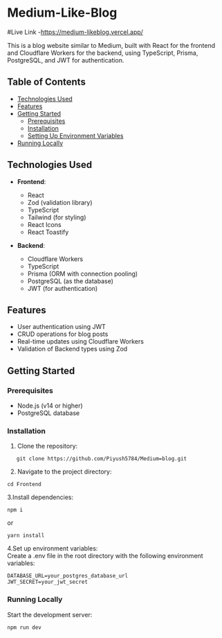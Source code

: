 ﻿# Medium-Like-Blog
#Live Link
-https://medium-likeblog.vercel.app/

This  is a blog website similar to Medium, built with React for the frontend and Cloudflare Workers for the backend, using TypeScript, Prisma, PostgreSQL, and JWT for authentication.

## Table of Contents

- [Technologies Used](##technologies-used)
- [Features](##features)
- [Getting Started](##getting-started)
  - [Prerequisites](###prerequisites)
  - [Installation](###installation)
  - [Setting Up Environment Variables](###setting-up-environment-variables)
- [Running Locally](###running-locally)
## Technologies Used

- **Frontend**:
  - React
  - Zod (validation library)
  - TypeScript
  - Tailwind (for styling)
  - React Icons
  - React Toastify

- **Backend**:
  - Cloudflare Workers
  - TypeScript
  - Prisma (ORM with connection pooling)
  - PostgreSQL (as the database)
  - JWT (for authentication)

## Features

- User authentication using JWT
- CRUD operations for blog posts
- Real-time updates using Cloudflare Workers
- Validation of Backend types using Zod

## Getting Started

### Prerequisites

- Node.js (v14 or higher)
- PostgreSQL database

### Installation

1. Clone the repository:
```
   git clone https://github.com/Piyush5784/Medium=blog.git
```
2. Navigate to the project directory:
  ```
  cd Frontend
  ```
3.Install dependencies:
   ```
   npm i
   ```
or
   ```
  yarn install
   ```
4.Set up environment variables: <br />
Create a .env file in the root directory with the following environment variables: 
  ```
  DATABASE_URL=your_postgres_database_url
  JWT_SECRET=your_jwt_secret
  ```

### Running Locally

Start the development server:
  ```
  npm run dev
  ```
